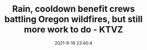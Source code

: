 ---
"title": "Rain, cooldown benefit crews battling Oregon wildfires, but still more work to do - KTVZ"
"date": "2021-9-19 23:40:4"
"feed_name": "GOOGLENEWSCONSTRUCTION"
"feed_website": "https://news.google.com/search?q=construction%2Bincident&hl=en-US&gl=US&ceid=US:en"
"feed_rss": "https://news.google.com/rss/search?q=construction%2Bincident&hl=en-US&gl=US&ceid=US:en"
"link": "https://ktvz.com/news/fire-alert/2021/09/19/rain-cooldown-benefit-crews-battling-oregon-wildfires-but-still-more-work-to-do/"
"file": "_posts/2021-1-1-f4dd95b32f40921a18b2d60e84c7d8b70489d4d7.md"
"accident": "0"
"drilling": "0"
"dead": "0"
"injured": "0"
---